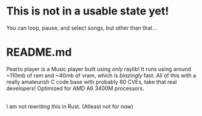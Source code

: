 # This is not in a usable state yet!
You can loop, pause, and select songs, but other than that...
# README.md

Pearto player is a Music player built using *only* raylib! It runs using around ~110mb of ram and ~40mb of vram, which is *blazingly* fast. All of this with a really amateurish C code base with probably 80 CVEs, take that real developers! Optimized for AMD A6 3400M processors.

<br>I am not rewriting this in Rust. (Atleast not for now)